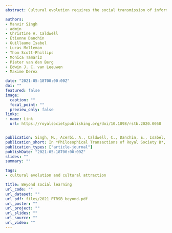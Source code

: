 ```yaml
---
abstract: Cultural evolution requires the social transmission of information. For this reason, scholars have emphasized social learning when explaining how and why culture evolves. Yet cultural evolution results from many mechanisms operating in concert. Here, we argue that the emphasis on social learning has distracted scholars from appreciating both the full range of mechanisms contributing to cultural evolution and how interactions among those mechanisms and other factors affect the output of cultural evolution. We examine understudied mechanisms and other factors and call for a more inclusive programme of investigation that probes multiple levels of the organization, spanning the neural, cognitive-behavioural and populational levels. To guide our discussion, we focus on factors involved in three core topics of cultural evolution - the emergence of culture, the emergence of cumulative cultural evolution and the design of cultural traits. Studying mechanisms across levels can add explanatory power while revealing gaps and misconceptions in our knowledge.

authors:
- Manvir Singh
- admin
- Christine A. Caldwell
- Étienne Danchin
- Guillaume Isabel
- Lucas Molleman
- Thom Scott-Phillips
- Monica Tamariz
- Pieter van den Berg
- Edwin J. C. van Leeuwen
- Maxime Derex

date: "2021-05-18T00:00:00Z"
doi: ""
featured: false
image:
  caption: ""
  focal_point: ""
  preview_only: false
links:
- name: Link
  url: https://royalsocietypublishing.org/doi/10.1098/rstb.2020.0050


publication: Singh, M., Acerbi, A., Caldwell, C., Danchin, E., Isabel, G., Molleman, L., Scott-Phillips, T., Tamariz, M., van der Berg, P., van Leeuwen, E.,  Derex, M. (2021), Beyond social learning, *Philosophical Transactions of Royal Society B*, 376, 20200050
publication_short: In *Philosophical Transactions of Royal Society B*, 376, 20200050
publication_types: ["article-journal"]
publishDate: "2021-05-18T00:00:00Z"
slides: ""
summary: ""

tags:
- cultural evolution and cultural attraction 

title: Beyond social learning
url_code: ""
url_dataset: ""
url_pdf: files/2021_PTRSB_beyond.pdf
url_poster: ""
url_project: ""
url_slides: ""
url_source: ""
url_video: ""
---
```


<script id="altmetric-embed-js" type="text/javascript"
src='https://d1bxh8uas1mnw7.cloudfront.net/assets/embed.js'></script>

<div data-badge-details="right" data-badge-type="donut" data-doi="10.1098/rstb.2020.0050" data-hide-no-mentions="true" class="altmetric-embed"></div>




